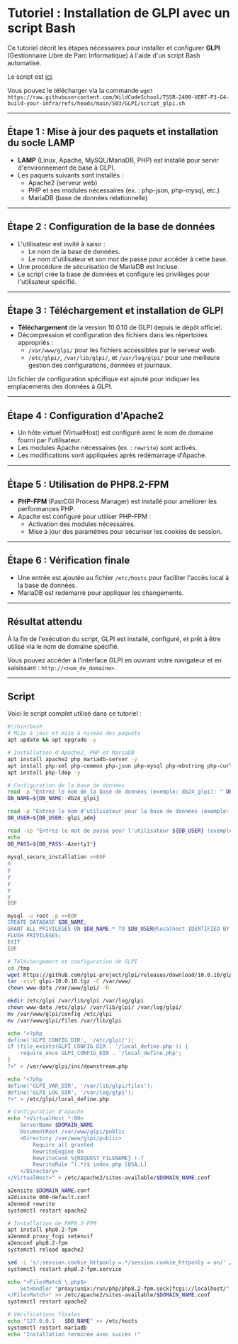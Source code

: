 # Tutoriel : Installation de GLPI avec un script Bash

Ce tutoriel décrit les étapes nécessaires pour installer et configurer **GLPI** (Gestionnaire Libre de Parc Informatique) à l'aide d'un script Bash automatisé.

Le script est [ici](S03\script_GLPI\script_glpi.sh).

Vous pouvez le télécharger via la commande `wget https://raw.githubusercontent.com/WildCodeSchool/TSSR-2409-VERT-P3-G4-build-your-infra/refs/heads/main/S03/GLPI/script_glpi.sh`

---

## Étape 1 : Mise à jour des paquets et installation du socle LAMP

- **LAMP** (Linux, Apache, MySQL/MariaDB, PHP) est installé pour servir d'environnement de base à GLPI.
- Les paquets suivants sont installés : 
  - Apache2 (serveur web)
  - PHP et ses modules nécessaires (ex. : php-json, php-mysql, etc.)
  - MariaDB (base de données relationnelle)

---

## Étape 2 : Configuration de la base de données

- L'utilisateur est invité à saisir :
  - Le nom de la base de données.
  - Le nom d'utilisateur et son mot de passe pour accéder à cette base.
- Une procédure de sécurisation de MariaDB est incluse.
- Le script crée la base de données et configure les privilèges pour l'utilisateur spécifié.

---

## Étape 3 : Téléchargement et installation de GLPI

- **Téléchargement** de la version 10.0.10 de GLPI depuis le dépôt officiel.
- Décompression et configuration des fichiers dans les répertoires appropriés :
  - `/var/www/glpi/` pour les fichiers accessibles par le serveur web.
  - `/etc/glpi/`, `/var/lib/glpi/`, et `/var/log/glpi/` pour une meilleure gestion des configurations, données et journaux.

Un fichier de configuration spécifique est ajouté pour indiquer les emplacements des données à GLPI.

---

## Étape 4 : Configuration d'Apache2

- Un hôte virtuel (VirtualHost) est configuré avec le nom de domaine fourni par l'utilisateur.
- Les modules Apache nécessaires (ex. : `rewrite`) sont activés.
- Les modifications sont appliquées après redémarrage d'Apache.

---

## Étape 5 : Utilisation de PHP8.2-FPM

- **PHP-FPM** (FastCGI Process Manager) est installé pour améliorer les performances PHP.
- Apache est configuré pour utiliser PHP-FPM :
  - Activation des modules nécessaires.
  - Mise à jour des paramètres pour sécuriser les cookies de session.

---

## Étape 6 : Vérification finale

- Une entrée est ajoutée au fichier `/etc/hosts` pour faciliter l'accès local à la base de données.
- MariaDB est redémarré pour appliquer les changements.

---

## Résultat attendu

À la fin de l'exécution du script, GLPI est installé, configuré, et prêt à être utilisé via le nom de domaine spécifié.

Vous pouvez accéder à l'interface GLPI en ouvrant votre navigateur et en saisissant : `http://<nom_de_domaine>`.

---

## Script

Voici le script complet utilisé dans ce tutoriel :

```bash
#!/bin/bash
# Mise à jour et mise à niveau des paquets
apt update && apt upgrade -y

# Installation d'Apache2, PHP et MariaDB
apt install apache2 php mariadb-server -y
apt install php-xml php-common php-json php-mysql php-mbstring php-curl php-gd php-intl php-zip php-bz2 php-imap php-apcu -y
apt install php-ldap -y

# Configuration de la base de données
read -p "Entrez le nom de la base de données (exemple: db24_glpi): " DB_NAME
DB_NAME=${DB_NAME:-db24_glpi}

read -p "Entrez le nom d'utilisateur pour la base de données (exemple: glpi_adm): " DB_USER
DB_USER=${DB_USER:-glpi_adm}

read -sp "Entrez le mot de passe pour l'utilisateur ${DB_USER} (exemple: Azerty1*): " DB_PASS
echo
DB_PASS=${DB_PASS:-Azerty1*}

mysql_secure_installation <<EOF
n
y
y
y
y
y
EOF

mysql -u root -p <<EOF
CREATE DATABASE $DB_NAME;
GRANT ALL PRIVILEGES ON $DB_NAME.* TO $DB_USER@localhost IDENTIFIED BY "$DB_PASS";
FLUSH PRIVILEGES;
EXIT
EOF

# Téléchargement et configuration de GLPI
cd /tmp
wget https://github.com/glpi-project/glpi/releases/download/10.0.10/glpi-10.0.10.tgz
tar -xzvf glpi-10.0.10.tgz -C /var/www/
chown www-data /var/www/glpi/ -R

mkdir /etc/glpi /var/lib/glpi /var/log/glpi
chown www-data /etc/glpi/ /var/lib/glpi/ /var/log/glpi/
mv /var/www/glpi/config /etc/glpi
mv /var/www/glpi/files /var/lib/glpi

echo "<?php
define('GLPI_CONFIG_DIR', '/etc/glpi/');
if (file_exists(GLPI_CONFIG_DIR . '/local_define.php')) {
    require_once GLPI_CONFIG_DIR . '/local_define.php';
}
?>" > /var/www/glpi/inc/downstream.php

echo "<?php
define('GLPI_VAR_DIR', '/var/lib/glpi/files');
define('GLPI_LOG_DIR', '/var/log/glpi');
?>" > /etc/glpi/local_define.php

# Configuration d'Apache
echo "<VirtualHost *:80>
    ServerName $DOMAIN_NAME
    DocumentRoot /var/www/glpi/public
    <Directory /var/www/glpi/public>
        Require all granted
        RewriteEngine On
        RewriteCond %{REQUEST_FILENAME} !-f
        RewriteRule ^(.*)$ index.php [QSA,L]
    </Directory>
</VirtualHost>" > /etc/apache2/sites-available/$DOMAIN_NAME.conf

a2ensite $DOMAIN_NAME.conf
a2dissite 000-default.conf
a2enmod rewrite
systemctl restart apache2

# Installation de PHP8.2-FPM
apt install php8.2-fpm
a2enmod proxy_fcgi setenvif
a2enconf php8.2-fpm
systemctl reload apache2

sed -i 's/;session.cookie_httponly =.*/session.cookie_httponly = on/' /etc/php/8.2/fpm/php.ini
systemctl restart php8.2-fpm.service

echo "<FilesMatch \.php$>
    SetHandler "proxy:unix:/run/php/php8.2-fpm.sock|fcgi://localhost/"
</FilesMatch>" >> /etc/apache2/sites-available/$DOMAIN_NAME.conf
systemctl restart apache2

# Vérifications finales
echo "127.0.0.1   $DB_NAME" >> /etc/hosts
systemctl restart mariadb
echo "Installation terminée avec succès !"
```